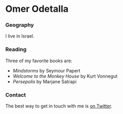 # Omer Odetalla

### Geography

I live in Israel.

### Reading

Three of my favorite books are:

- *Mindstorms* by Seymour Papert
- *Welcome to the Monkey House* by Kurt Vonnegut
- *Persepolis* by Marjane Satrapi

### Contact

The best way to get in touch with me is [on Twitter](https://twitter.com/seankross).
